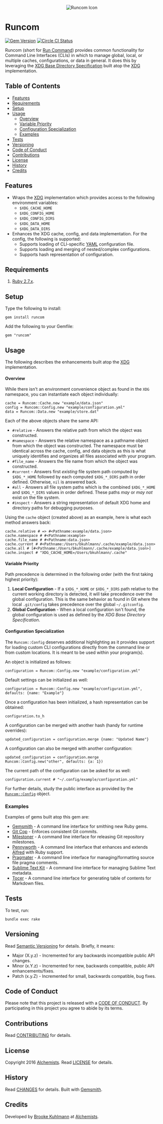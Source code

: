 <p align="center">
  <img src="runcom.png" alt="Runcom Icon"/>
</p>

# Runcom

[![Gem Version](https://badge.fury.io/rb/runcom.svg)](http://badge.fury.io/rb/runcom)
[![Circle CI Status](https://circleci.com/gh/bkuhlmann/runcom.svg?style=svg)](https://circleci.com/gh/bkuhlmann/runcom)

Runcom (short for [Run Command](https://en.wikipedia.org/wiki/Run_commands)) provides common
functionality for Command Line Interfaces (CLIs) in which to manage global, local, or multiple
caches, configurations, or data in general. It does this by leveraging the [XDG Base Directory
Specification](https://standards.freedesktop.org/basedir-spec/basedir-spec-latest.html) built atop
the [XDG](https://github.com/bkuhlmann/xdg) implementation.

<!-- Tocer[start]: Auto-generated, don't remove. -->

## Table of Contents

  - [Features](#features)
  - [Requirements](#requirements)
  - [Setup](#setup)
  - [Usage](#usage)
      - [Overview](#overview)
      - [Variable Priority](#variable-priority)
      - [Configuration Specialization](#configuration-specialization)
    - [Examples](#examples)
  - [Tests](#tests)
  - [Versioning](#versioning)
  - [Code of Conduct](#code-of-conduct)
  - [Contributions](#contributions)
  - [License](#license)
  - [History](#history)
  - [Credits](#credits)

<!-- Tocer[finish]: Auto-generated, don't remove. -->

## Features

- Wraps the [XDG](https://github.com/bkuhlmann/xdg) implementation which provides access to the
  following environment variables:
  - `$XDG_CACHE_HOME`
  - `$XDG_CONFIG_HOME`
  - `$XDG_CONFIG_DIRS`
  - `$XDG_DATA_HOME`
  - `$XDG_DATA_DIRS`
- Enhances the XDG cache, config, and data implementation. For the config, the following is
  supported:
  - Supports loading of CLI-specific [YAML](http://yaml.org) configuration file.
  - Supports loading and merging of nested/complex configurations.
  - Supports hash representation of configuration.

## Requirements

1. [Ruby 2.7.x](https://www.ruby-lang.org).

## Setup

Type the following to install:

    gem install runcom

Add the following to your Gemfile:

    gem "runcom"

## Usage

The following describes the enhancements built atop the [XDG](https://github.com/bkuhlmann/xdg)
implementation.

#### Overview

While there isn't an environment convenience object as found in the `XDG` namespace, you can
instantiate each object individually:

    cache = Runcom::Cache.new "example/data.json"
    config = Runcom::Config.new "example/configuration.yml"
    data = Runcom::Data.new "example/store.dat"

Each of the above objects share the same API:

- `#relative` - Answers the relative path from which the object was constructed.
- `#namespace` - Answers the relative namespace as a pathname object from which the object was
  constructed. The namespace must be identical across the cache, config, and data objects as this is
  what uniquely identifies and organizes all files associated with your program.
- `#file_name` - Answers the file name from which the object was constructed.
- `#current` - Answers first *existing* file system path computed by `$XDG_*_HOME` followed by each
  computed `$XDG_*_DIRS` path in order defined. Otherwise, `nil` is answered back.
- `#all` - Answers all file system paths which is the combined `$XDG_*_HOME` and `$XDG_*_DIRS`
  values in order defined. These paths *may* or *may not* exist on the file system.
- `#inspect` - Answers a string representation of default XDG home and directory paths for debugging
  purposes.

Using the `cache` object (created above) as an example, here is what each method answers back:

    cache.relative # => #<Pathname:example/data.json>
    cache.namespace # #<Pathname:example>
    cache.file_name # #<Pathname:data.json>
    cache.current # #<Pathname:/Users/bkuhlmann/.cache/example/data.json>
    cache.all # [#<Pathname:/Users/bkuhlmann/.cache/example/data.json>]
    cache.inspect # "XDG_CACHE_HOME=/Users/bkuhlmann/.cache"

#### Variable Priority

Path precedence is determined in the following order (with the first taking highest priority):

1. **Local Configuration** - If a `$XDG_*_HOME` or `$XDG_*_DIRS` path relative to the current
   working directory is detected, it will take precedence over the global configuration. This is the
   same behavior as found in Git where the local `.git/config` takes precedence over the global
   `~/.gitconfig`.
1. **Global Configuration** - When a local configuration isn't found, the global configuration is
   used as defined by the *XDG Base Directory Specification*.

#### Configuration Specialization

The `Runcom::Config` deserves additional highlighting as it provides support for loading custom CLI
configurations directly from the command line or from custom locations. It is meant to be used
within your program(s).

An object is initialized as follows:

    configuration = Runcom::Config.new "example/configuration.yml"

Default settings can be initialized as well:

    configuration = Runcom::Config.new "example/configuration.yml", defaults: {name: "Example"}

Once a configuration has been initialized, a hash representation can be obtained:

    configuration.to_h

A configuration can be merged with another hash (handy for runtime overrides):

    updated_configuration = configuration.merge {name: "Updated Name"}

A configuration can also be merged with another configuration:

    updated_configuration = configuration.merge Runcom::Config.new("other", defaults: {a: 1})

The current path of the configuration can be asked for as well:

    configuration.current # "~/.config/example/configuration.yml"

For further details, study the public interface as provided by the
[`Runcom::Config`](lib/runcom/config.rb) object.

### Examples

Examples of gems built atop this gem are:

- [Gemsmith](https://github.com/bkuhlmann/gemsmith) - A command line interface for smithing new Ruby
  gems.
- [Git Cop](https://github.com/bkuhlmann/git-cop) - Enforces consistent Git commits.
- [Milestoner](https://github.com/bkuhlmann/milestoner) - A command line interface for releasing Git
  repository milestones.
- [Pennyworth](https://github.com/bkuhlmann/pennyworth) - A command line interface that enhances and
  extends [Alfred](https://www.alfredapp.com) with Ruby support.
- [Pragmater](https://github.com/bkuhlmann/pragmater) - A command line interface for
  managing/formatting source file pragma comments.
- [Sublime Text Kit](https://github.com/bkuhlmann/sublime_text_kit) - A command line interface for
  managing Sublime Text metadata.
- [Tocer](https://github.com/bkuhlmann/tocer) - A command line interface for generating table of
  contents for Markdown files.

## Tests

To test, run:

    bundle exec rake

## Versioning

Read [Semantic Versioning](https://semver.org) for details. Briefly, it means:

- Major (X.y.z) - Incremented for any backwards incompatible public API changes.
- Minor (x.Y.z) - Incremented for new, backwards compatible, public API enhancements/fixes.
- Patch (x.y.Z) - Incremented for small, backwards compatible, bug fixes.

## Code of Conduct

Please note that this project is released with a [CODE OF CONDUCT](CODE_OF_CONDUCT.md). By
participating in this project you agree to abide by its terms.

## Contributions

Read [CONTRIBUTING](CONTRIBUTING.md) for details.

## License

Copyright 2016 [Alchemists](https://www.alchemists.io).
Read [LICENSE](LICENSE.md) for details.

## History

Read [CHANGES](CHANGES.md) for details.
Built with [Gemsmith](https://github.com/bkuhlmann/gemsmith).

## Credits

Developed by [Brooke Kuhlmann](https://www.alchemists.io) at
[Alchemists](https://www.alchemists.io).
